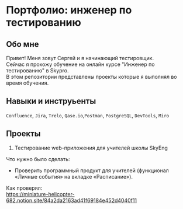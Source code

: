 # Портфолио: инженер по тестированию

## Обо мне

Привет! Меня зовут Сергей и я начинающий тестировщик.<br>
Сейчас я прохожу обучение на онлайн курсе "Инженер по тестированию" в Skypro.<br>
В этом репозитории представлены проекты которые я выполнял во время обучения.<br>

## Навыки и инструьенты

``Confluence``, ``Jira``, ``Trelo``, ``Qase.io``,``Postman``, ``PostgreSQL``, ``DevTools``, ``Miro``  <br>

## Проекты

1. Тестирование web-приложения для учителей школы SkyEng <br>

Что нужно было сделать:<br>
- Проверить программный продукт для учителей (функционал «Личные события» на вкладке «Расписание»).<br>

Как проверял:<br>
https://miniature-helicopter-682.notion.site/84a2da2163ad41f69184e452d4040f11


   
